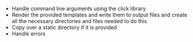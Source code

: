 * Handle command line arguments using the click library
* Render the provided templates and write them to output files and create all the necessary directories and files needed to do this
* Copy over a static directory if it is provided
* Handle errors
